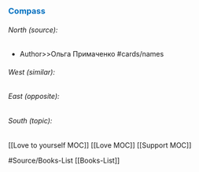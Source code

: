 





### <span style="color:#0070c0">Compass</span>
###### North (source):
- Author>>Ольга Примаченко  <!--SR:!2024-01-05,1,210-->        #cards/names 


###### West (similar):


###### East (opposite):


###### South (topic):
[[Love to yourself MOC]]
[[Love MOC]]
[[Support MOC]]

#Source/Books-List [[Books-List]]
